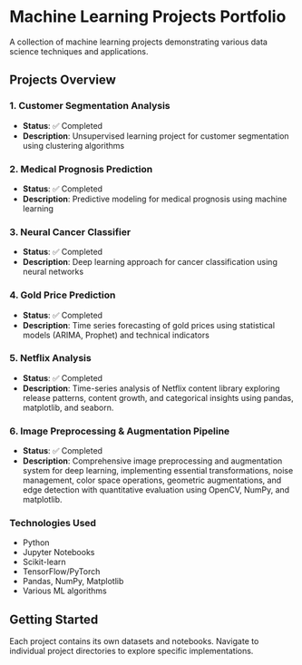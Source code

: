 # Machine Learning Projects Portfolio

A collection of machine learning projects demonstrating various data science techniques and applications.

## Projects Overview

### 1. Customer Segmentation Analysis
- **Status**: ✅ Completed
- **Description**: Unsupervised learning project for customer segmentation using clustering algorithms

### 2. Medical Prognosis Prediction
- **Status**: ✅ Completed
- **Description**: Predictive modeling for medical prognosis using machine learning

### 3. Neural Cancer Classifier
- **Status**: ✅ Completed
- **Description**: Deep learning approach for cancer classification using neural networks

### 4. Gold Price Prediction
- **Status**: ✅ Completed
- **Description**: Time series forecasting of gold prices using statistical models (ARIMA, Prophet) and technical indicators

### 5. Netflix Analysis
- **Status**: ✅ Completed
- **Description**: Time-series analysis of Netflix content library exploring release patterns, content growth, and categorical insights using pandas, matplotlib, and seaborn.

### 6. Image Preprocessing & Augmentation Pipeline
- **Status**: ✅ Completed
- **Description**: Comprehensive image preprocessing and augmentation system for deep learning, implementing essential transformations, noise management, color space operations, geometric augmentations, and edge detection with quantitative evaluation using OpenCV, NumPy, and matplotlib.

### Technologies Used

- Python
- Jupyter Notebooks
- Scikit-learn
- TensorFlow/PyTorch
- Pandas, NumPy, Matplotlib
- Various ML algorithms

## Getting Started

Each project contains its own datasets and notebooks. Navigate to individual project directories to explore specific implementations.